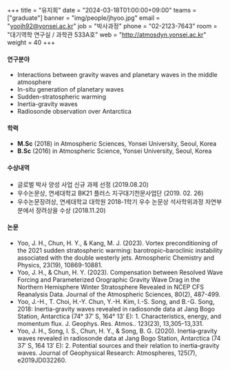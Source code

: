+++
title = "유지희"
date = "2024-03-18T01:00:00+09:00"
teams = ["graduate"]
banner = "img/people/jhyoo.jpg"
email = "yoojh92@yonsei.ac.kr"
job = "박사과정"
phone = "02-2123-7643"
room = "대기역학 연구실 / 과학관 533A호"
web = "http://atmosdyn.yonsei.ac.kr"
weight = 40
+++

#### 연구분야
 + Interactions between gravity waves and planetary waves in the middle atmosphere
 + In-situ generation of planetary waves
 + Sudden-stratospheric warming
 + Inertia-gravity waves
 + Radiosonde observation over Antarctica
 
#### 학력
 + **M.Sc** (2018) in Atmospheric Sciences, Yonsei University, Seoul, Korea
 + **B.Sc** (2016) in Atmospheric Science, Yonsei University, Seoul, Korea

#### 수상내역
 + 글로벌 박사 양성 사업 신규 과제 선정 (2019.08.20)
 + 우수논문상, 연세대학교 BK21 플러스 지구대기천문사업단 (2019. 02. 26)
 + 우수논문장려상, 연세대학교 대학원 2018-1학기 우수 논문상 석사학위과정 자연부분에서 장려상을 수상 (2018.11.20)

#### 논문
 + Yoo, J. H., Chun, H. Y., & Kang, M. J. (2023). Vortex preconditioning of the 2021 sudden stratospheric warming: barotropic–baroclinic instability associated with the double westerly jets. Atmospheric Chemistry and Physics, 23(19), 10869-10881.
 + Yoo, J. H., & Chun, H. Y. (2023). Compensation between Resolved Wave Forcing and Parameterized Orographic Gravity Wave Drag in the Northern Hemisphere Winter Stratosphere Revealed in NCEP CFS Reanalysis Data. Journal of the Atmospheric Sciences, 80(2), 487-499.
 + Yoo, J.-H., T. Choi, H.-Y. Chun, Y.-H. Kim, I.-S. Song, and B.-G. Song, 2018: Inertia-gravity waves revealed in radiosonde data at Jang Bogo Station, Antarctica (74° 37′ S, 164° 13′ E): 1. Characteristics, energy, and momentum flux. J. Geophys. Res. Atmos.. 123(23), 13,305-13,331.
 + Yoo, J. H., Song, I. S., Chun, H. Y., & Song, B. G. (2020). Inertia‐gravity waves revealed in radiosonde data at Jang Bogo Station, Antarctica (74 37′ S, 164 13′ E): 2. Potential sources and their relation to inertia‐gravity waves. Journal of Geophysical Research: Atmospheres, 125(7), e2019JD032260.
